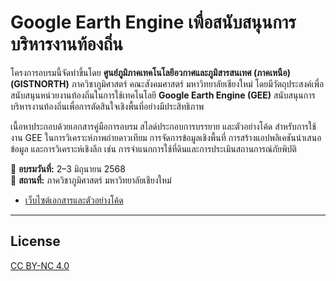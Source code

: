 # Google Earth Engine เพื่อสนับสนุนการบริหารงานท้องถิ่น


โครงการอบรมนี้จัดทำขึ้นโดย **ศูนย์ภูมิภาคเทคโนโลยีอวกาศและภูมิสารสนเทศ (ภาคเหนือ) (GISTNORTH)** ภาควิชาภูมิศาสตร์ คณะสังคมศาสตร์ มหาวิทยาลัยเชียงใหม่ โดยมีวัตถุประสงค์เพื่อสนับสนุนหน่วยงานท้องถิ่นในการใช้เทคโนโลยี **Google Earth Engine (GEE)** สนับสนุนการบริหารงานท้องถิ่นเพื่อการตัดสินใจเชิงพื้นที่อย่างมีประสิทธิภาพ

เนื้อหาประกอบด้วยเอกสารคู่มือการอบรม สไลด์ประกอบการบรรยาย และตัวอย่างโค้ด สำหรับการใช้งาน GEE ในการวิเคราะห์ภาพถ่ายดาวเทียม การจัดการข้อมูลเชิงพื้นที่ การสร้างแอปพลิเคชันนำเสนอข้อมูล และการวิเคราะห์เชิงลึก เช่น การจำแนกการใช้ที่ดินและการประเมินสถานการณ์ภัยพิบัติ

📅 **อบรมวันที่:** 2–3 มิถุนายน 2568  
📍 **สถานที่:** ภาควิชาภูมิศาสตร์ มหาวิทยาลัยเชียงใหม่  

- [เว็บไซต์เอกสารและตัวอย่างโค้ด](https://gistnorth.github.io/gistnorth_gee/)


---

## License

[CC BY-NC 4.0](https://creativecommons.org/licenses/by-nc/4.0/deed.th)

